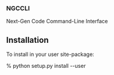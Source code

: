 ### NGCCLI

Next-Gen Code Command-Line Interface

## Installation

To install in your user site-package:

% python setup.py install --user
